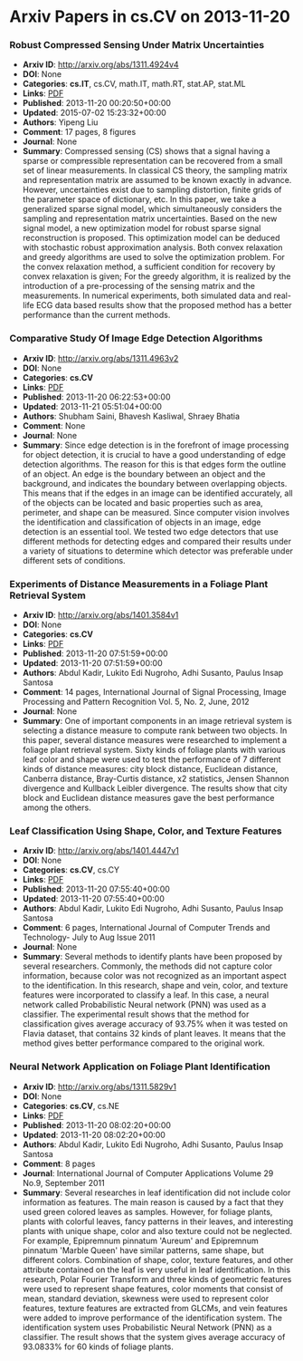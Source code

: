 # Arxiv Papers in cs.CV on 2013-11-20
### Robust Compressed Sensing Under Matrix Uncertainties
- **Arxiv ID**: http://arxiv.org/abs/1311.4924v4
- **DOI**: None
- **Categories**: **cs.IT**, cs.CV, math.IT, math.RT, stat.AP, stat.ML
- **Links**: [PDF](http://arxiv.org/pdf/1311.4924v4)
- **Published**: 2013-11-20 00:20:50+00:00
- **Updated**: 2015-07-02 15:23:32+00:00
- **Authors**: Yipeng Liu
- **Comment**: 17 pages, 8 figures
- **Journal**: None
- **Summary**: Compressed sensing (CS) shows that a signal having a sparse or compressible representation can be recovered from a small set of linear measurements. In classical CS theory, the sampling matrix and representation matrix are assumed to be known exactly in advance. However, uncertainties exist due to sampling distortion, finite grids of the parameter space of dictionary, etc. In this paper, we take a generalized sparse signal model, which simultaneously considers the sampling and representation matrix uncertainties. Based on the new signal model, a new optimization model for robust sparse signal reconstruction is proposed. This optimization model can be deduced with stochastic robust approximation analysis. Both convex relaxation and greedy algorithms are used to solve the optimization problem. For the convex relaxation method, a sufficient condition for recovery by convex relaxation is given; For the greedy algorithm, it is realized by the introduction of a pre-processing of the sensing matrix and the measurements. In numerical experiments, both simulated data and real-life ECG data based results show that the proposed method has a better performance than the current methods.



### Comparative Study Of Image Edge Detection Algorithms
- **Arxiv ID**: http://arxiv.org/abs/1311.4963v2
- **DOI**: None
- **Categories**: **cs.CV**
- **Links**: [PDF](http://arxiv.org/pdf/1311.4963v2)
- **Published**: 2013-11-20 06:22:53+00:00
- **Updated**: 2013-11-21 05:51:04+00:00
- **Authors**: Shubham Saini, Bhavesh Kasliwal, Shraey Bhatia
- **Comment**: None
- **Journal**: None
- **Summary**: Since edge detection is in the forefront of image processing for object detection, it is crucial to have a good understanding of edge detection algorithms. The reason for this is that edges form the outline of an object. An edge is the boundary between an object and the background, and indicates the boundary between overlapping objects. This means that if the edges in an image can be identified accurately, all of the objects can be located and basic properties such as area, perimeter, and shape can be measured. Since computer vision involves the identification and classification of objects in an image, edge detection is an essential tool. We tested two edge detectors that use different methods for detecting edges and compared their results under a variety of situations to determine which detector was preferable under different sets of conditions.



### Experiments of Distance Measurements in a Foliage Plant Retrieval System
- **Arxiv ID**: http://arxiv.org/abs/1401.3584v1
- **DOI**: None
- **Categories**: **cs.CV**
- **Links**: [PDF](http://arxiv.org/pdf/1401.3584v1)
- **Published**: 2013-11-20 07:51:59+00:00
- **Updated**: 2013-11-20 07:51:59+00:00
- **Authors**: Abdul Kadir, Lukito Edi Nugroho, Adhi Susanto, Paulus Insap Santosa
- **Comment**: 14 pages, International Journal of Signal Processing, Image
  Processing and Pattern Recognition Vol. 5, No. 2, June, 2012
- **Journal**: None
- **Summary**: One of important components in an image retrieval system is selecting a distance measure to compute rank between two objects. In this paper, several distance measures were researched to implement a foliage plant retrieval system. Sixty kinds of foliage plants with various leaf color and shape were used to test the performance of 7 different kinds of distance measures: city block distance, Euclidean distance, Canberra distance, Bray-Curtis distance, x2 statistics, Jensen Shannon divergence and Kullback Leibler divergence. The results show that city block and Euclidean distance measures gave the best performance among the others.



### Leaf Classification Using Shape, Color, and Texture Features
- **Arxiv ID**: http://arxiv.org/abs/1401.4447v1
- **DOI**: None
- **Categories**: **cs.CV**, cs.CY
- **Links**: [PDF](http://arxiv.org/pdf/1401.4447v1)
- **Published**: 2013-11-20 07:55:40+00:00
- **Updated**: 2013-11-20 07:55:40+00:00
- **Authors**: Abdul Kadir, Lukito Edi Nugroho, Adhi Susanto, Paulus Insap Santosa
- **Comment**: 6 pages, International Journal of Computer Trends and Technology-
  July to Aug Issue 2011
- **Journal**: None
- **Summary**: Several methods to identify plants have been proposed by several researchers. Commonly, the methods did not capture color information, because color was not recognized as an important aspect to the identification. In this research, shape and vein, color, and texture features were incorporated to classify a leaf. In this case, a neural network called Probabilistic Neural network (PNN) was used as a classifier. The experimental result shows that the method for classification gives average accuracy of 93.75% when it was tested on Flavia dataset, that contains 32 kinds of plant leaves. It means that the method gives better performance compared to the original work.



### Neural Network Application on Foliage Plant Identification
- **Arxiv ID**: http://arxiv.org/abs/1311.5829v1
- **DOI**: None
- **Categories**: **cs.CV**, cs.NE
- **Links**: [PDF](http://arxiv.org/pdf/1311.5829v1)
- **Published**: 2013-11-20 08:02:20+00:00
- **Updated**: 2013-11-20 08:02:20+00:00
- **Authors**: Abdul Kadir, Lukito Edi Nugroho, Adhi Susanto, Paulus Insap Santosa
- **Comment**: 8 pages
- **Journal**: International Journal of Computer Applications Volume 29 No.9,
  September 2011
- **Summary**: Several researches in leaf identification did not include color information as features. The main reason is caused by a fact that they used green colored leaves as samples. However, for foliage plants, plants with colorful leaves, fancy patterns in their leaves, and interesting plants with unique shape, color and also texture could not be neglected. For example, Epipremnum pinnatum 'Aureum' and Epipremnum pinnatum 'Marble Queen' have similar patterns, same shape, but different colors. Combination of shape, color, texture features, and other attribute contained on the leaf is very useful in leaf identification. In this research, Polar Fourier Transform and three kinds of geometric features were used to represent shape features, color moments that consist of mean, standard deviation, skewness were used to represent color features, texture features are extracted from GLCMs, and vein features were added to improve performance of the identification system. The identification system uses Probabilistic Neural Network (PNN) as a classifier. The result shows that the system gives average accuracy of 93.0833% for 60 kinds of foliage plants.



